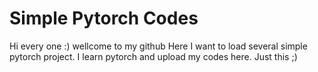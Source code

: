 # Simple Pytorch Codes

Hi every one :)
wellcome to my github 
Here I want to load several simple pytorch project.
I learn pytorch and upload my codes here.
Just this ;)
